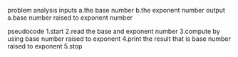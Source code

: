 problem analysis
     inputs
        a.the base number
        b.the exponent number
     output
         a.base number raised to exponent number




pseudocode
  1.start
  2.read the base and exponent number 
  3.compute by using base number raised to exponent
  4.print the result that is base number raised to exponent
  5.stop









     
